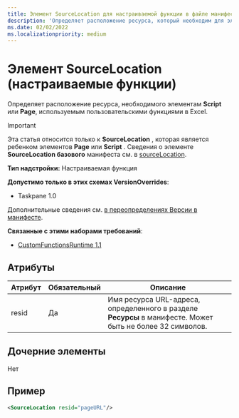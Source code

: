 ```yaml
---
title: Элемент SourceLocation для настраиваемой функции в файле манифеста
description: 'Определяет расположение ресурса, который необходим для элементов Script или Page, используемых пользовательскими функциями в Excel.'
ms.date: 02/02/2022
ms.localizationpriority: medium
---
```


# <a name="sourcelocation-element-custom-functions"></a>Элемент SourceLocation (настраиваемые функции)

Определяет расположение ресурса, необходимого элементам **Script** или **Page**, используемым пользовательскими функциями в Excel.

> [!IMPORTANT]
> Эта статья относится только к **SourceLocation** , которая является ребенком элементов **Page** или **Script** . Сведения о элементе **SourceLocation базового** манифеста см. в [sourceLocation](sourcelocation.md).

**Тип надстройки:** Настраиваемая функция

**Допустимо только в этих схемах VersionOverrides**:

- Taskpane 1.0

Дополнительные сведения см. [в переопределениях Версии в манифесте](../../develop/add-in-manifests.md#version-overrides-in-the-manifest).

**Связанные с этими наборами требований**:

- [CustomFunctionsRuntime 1.1](../requirement-sets/custom-functions-requirement-sets.md)

## <a name="attributes"></a>Атрибуты

| Атрибут | Обязательный | Описание                                                                          |
|-----------|----------|--------------------------------------------------------------------------------------|
| resid     | Да      | Имя ресурса URL-адреса, определенного в разделе **Ресурсы** в манифесте. Может быть не более 32 символов. |

## <a name="child-elements"></a>Дочерние элементы

Нет

## <a name="example"></a>Пример

```xml
<SourceLocation resid="pageURL"/>
```

